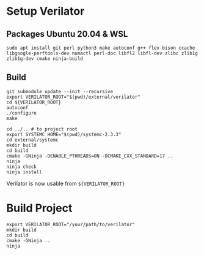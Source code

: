 # Setup Verilator
## Packages Ubuntu 20.04 & WSL
```
sudo apt install git perl python3 make autoconf g++ flex bison ccache libgoogle-perftools-dev numactl perl-doc libfl2 libfl-dev zlibc zlib1g zlib1g-dev cmake ninja-build
```

## Build
```
git submodule update --init --recursive
export VERILATOR_ROOT="$(pwd)/external/verilator"
cd ${VERILATOR_ROOT}
autoconf
./configure
make

cd ../.. # to project root
export SYSTEMC_HOME="$(pwd)/systemc-2.3.3"
cd external/systemc
mkdir build
cd build
cmake -GNinja -DENABLE_PTHREADS=ON -DCMAKE_CXX_STANDARD=17 ..
ninja
ninja check
ninja install
```

Verilator is now usable from `${VERILATOR_ROOT}`

# Build Project
```
export VERILATOR_ROOT="/your/path/to/verilator"
mkdir build
cd build
cmake -GNinja ..
ninja
```

